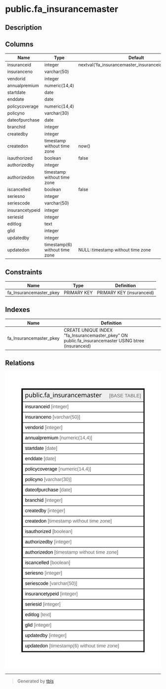 # public.fa_insurancemaster

## Description

## Columns

| Name | Type | Default | Nullable | Children | Parents | Comment |
| ---- | ---- | ------- | -------- | -------- | ------- | ------- |
| insuranceid | integer | nextval('fa_insurancemaster_insuranceid_seq'::regclass) | false |  |  |  |
| insuranceno | varchar(50) |  | true |  |  |  |
| vendorid | integer |  | true |  |  |  |
| annualpremium | numeric(14,4) |  | true |  |  |  |
| startdate | date |  | true |  |  |  |
| enddate | date |  | true |  |  |  |
| policycoverage | numeric(14,4) |  | true |  |  |  |
| policyno | varchar(30) |  | true |  |  |  |
| dateofpurchase | date |  | true |  |  |  |
| branchid | integer |  | true |  |  |  |
| createdby | integer |  | true |  |  |  |
| createdon | timestamp without time zone | now() | true |  |  |  |
| isauthorized | boolean | false | false |  |  |  |
| authorizedby | integer |  | true |  |  |  |
| authorizedon | timestamp without time zone |  | true |  |  |  |
| iscancelled | boolean | false | false |  |  |  |
| seriesno | integer |  | true |  |  |  |
| seriescode | varchar(50) |  | true |  |  |  |
| insurancetypeid | integer |  | true |  |  |  |
| seriesid | integer |  | true |  |  |  |
| editlog | text |  | true |  |  |  |
| glid | integer |  | true |  |  |  |
| updatedby | integer |  | true |  |  |  |
| updatedon | timestamp(6) without time zone | NULL::timestamp without time zone | true |  |  |  |

## Constraints

| Name | Type | Definition |
| ---- | ---- | ---------- |
| fa_Insurancemaster_pkey | PRIMARY KEY | PRIMARY KEY (insuranceid) |

## Indexes

| Name | Definition |
| ---- | ---------- |
| fa_Insurancemaster_pkey | CREATE UNIQUE INDEX "fa_Insurancemaster_pkey" ON public.fa_insurancemaster USING btree (insuranceid) |

## Relations

![er](public.fa_insurancemaster.svg)

---

> Generated by [tbls](https://github.com/k1LoW/tbls)
